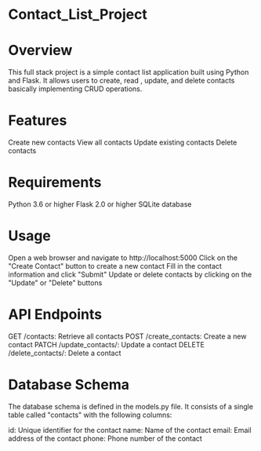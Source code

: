 # Contact_List_Project

# Overview
This full stack project is a simple contact list application built using Python and Flask. It allows users to create, read , update, and delete contacts basically implementing CRUD operations.

# Features
Create new contacts
View all contacts
Update existing contacts
Delete contacts

# Requirements
Python 3.6 or higher
Flask 2.0 or higher
SQLite database

# Usage
Open a web browser and navigate to http://localhost:5000
Click on the "Create Contact" button to create a new contact
Fill in the contact information and click "Submit"
Update or delete contacts by clicking on the "Update" or "Delete" buttons

# API Endpoints
GET /contacts: Retrieve all contacts
POST /create_contacts: Create a new contact
PATCH /update_contacts/<id>: Update a contact
DELETE /delete_contacts/<id>: Delete a contact

# Database Schema
The database schema is defined in the models.py file. It consists of a single table called "contacts" with the following columns:

id: Unique identifier for the contact
name: Name of the contact
email: Email address of the contact
phone: Phone number of the contact
